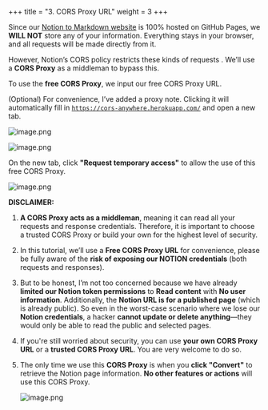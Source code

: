 +++
title = "3. CORS Proxy URL"
weight = 3
+++


Since our [Notion to Markdown website](https://notion-to-md.bamidev.com/) is 100% hosted on GitHub Pages, we **WILL NOT** store any of your information. Everything stays in your browser, and all requests will be made directly from it.


However, Notion’s CORS policy restricts these kinds of requests . We’ll use a **CORS Proxy** as a middleman to bypass this.


To use the **free CORS Proxy**, we input our free CORS Proxy URL.


(Optional) For convenience, I’ve added a proxy note. Clicking it will automatically fill in [`https://cors-anywhere.herokuapp.com/`](https://cors-anywhere.herokuapp.com/) and open a new tab.


![image.png](/images/002-ii-level-1-notion-to-md/10-503970-image.png)


![image.png](/images/002-ii-level-1-notion-to-md/10-550945-image.png)


On the new tab, click **"Request temporary access"** to allow the use of this free CORS Proxy.


![image.png](/images/002-ii-level-1-notion-to-md/10-951712-image.png)


**DISCLAIMER:** 

1. **A CORS Proxy acts as a middleman**, meaning it can read all your requests and response credentials. Therefore, it is important to choose a trusted CORS Proxy or build your own for the highest level of security.
2. In this tutorial, we’ll use a **Free CORS Proxy URL** for convenience, please be fully aware of the **risk of exposing our NOTION credentials** (both requests and responses).
3. But to be honest, I’m not too concerned because we have already **limited our Notion token permissions** to **Read content** with **No user information**. Additionally, the **Notion URL is for a published page** (which is already public). So even in the worst-case scenario where we lose our **Notion credentials**, a hacker **cannot update or delete anything**—they would only be able to read the public and selected pages.
4. If you're still worried about security, you can use **your own CORS Proxy URL** or a **trusted CORS Proxy URL**. You are very welcome to do so.
5. The only time we use this **CORS Proxy** is when you **click "Convert"** to retrieve the Notion page information. **No other features or actions** will use this CORS Proxy.

	![image.png](/images/002-ii-level-1-notion-to-md/10-321288-image.png)


